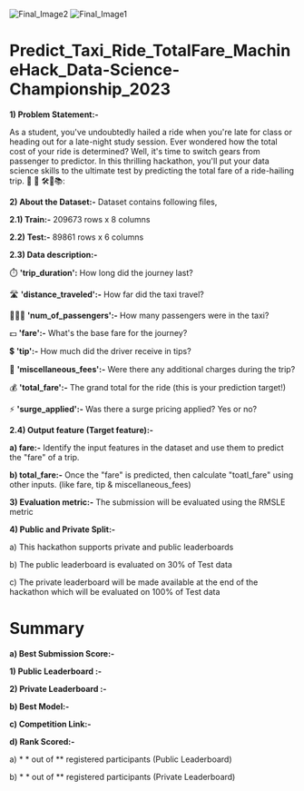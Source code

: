 ![Final_Image2](https://github.com/aniiketbarphe/Predict_Taxi_Ride_TotalFare_MachineHack_Data-Science-Championship_2023/assets/84449238/30d0ebff-8e29-4c41-9971-618f02b7a58c)
![Final_Image1](https://github.com/aniiketbarphe/Predict_Taxi_Ride_TotalFare_MachineHack_Data-Science-Championship_2023/assets/84449238/9970562e-4c28-46ef-9fc4-5466de460ebe)
# Predict_Taxi_Ride_TotalFare_MachineHack_Data-Science-Championship_2023

**1) Problem Statement:-**

As a student, you've undoubtedly hailed a ride when you're late for class or heading out for a late-night study session. Ever wondered how the total cost of your ride is determined? Well, it's time to switch gears from passenger to predictor. In this thrilling hackathon, you'll put your data science skills to the ultimate test by predicting the total fare of a ride-hailing trip. 🎯 🚖
 🛠️💼📚:
 
**2) About the Dataset:-** Dataset contains following files,

**2.1) Train:-** 209673 rows x 8 columns

**2.2) Test:-** 89861 rows x 6 columns

**2.3) Data description:-**

⏱️ **'trip_duration':** How long did the journey last?

🛣️ **'distance_traveled':-** How far did the taxi travel?

🧑‍🤝‍🧑 **'num_of_passengers':-** How many passengers were in the taxi?

💵 **'fare':-** What's the base fare for the journey?

💲 **'tip':-** How much did the driver receive in tips?

🎀 **'miscellaneous_fees':-** Were there any additional charges during the trip?

💰 **'total_fare':-** The grand total for the ride (this is your prediction target!)

⚡ **'surge_applied':-** Was there a surge pricing applied? Yes or no?


**2.4) Output feature (Target feature):-**

**a) fare:-** Identify the input features in the dataset and use them to predict the "fare" of a trip.

**b) total_fare:-** Once the "fare" is predicted, then calculate "toatl_fare" using other inputs. (like fare, tip & miscellaneous_fees)

**3) Evaluation metric:-** The submission will be evaluated using the RMSLE metric

**4) Public and Private Split:-**

a) This hackathon supports private and public leaderboards

b) The public leaderboard is evaluated on 30% of Test data

c) The private leaderboard will be made available at the end of the hackathon which will be evaluated on 100% of Test data

# Summary

**a) Best Submission Score:-**

**1) Public Leaderboard :-** 

**2) Private Leaderboard :-** 

**b) Best Model:-** 

**c) Competition Link:-** 

**d) Rank Scored:-**

a) * * out of ** registered participants (Public Leaderboard)

b) * * out of ** registered participants (Private Leaderboard)
